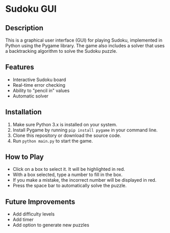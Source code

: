 # Sudoku GUI

## Description
This is a graphical user interface (GUI) for playing Sudoku, implemented in Python using the Pygame library. The game also includes a solver that uses a backtracking algorithm to solve the Sudoku puzzle.

## Features
- Interactive Sudoku board
- Real-time error checking
- Ability to "pencil in" values
- Automatic solver

## Installation
1. Make sure Python 3.x is installed on your system.
2. Install Pygame by running `pip install pygame` in your command line.
3. Clone this repository or download the source code.
4. Run `python main.py` to start the game.

## How to Play
- Click on a box to select it. It will be highlighted in red.
- With a box selected, type a number to fill in the box.
- If you make a mistake, the incorrect number will be displayed in red.
- Press the space bar to automatically solve the puzzle.

## Future Improvements
- Add difficulty levels
- Add timer
- Add option to generate new puzzles
